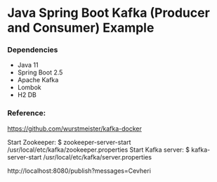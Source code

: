 # Java Spring Boot Kafka (Producer and Consumer) Example


### Dependencies
* Java 11
* Spring Boot 2.5
* Apache Kafka
* Lombok
* H2 DB

### Reference:
https://github.com/wurstmeister/kafka-docker

Start Zookeeper:
$ zookeeper-server-start /usr/local/etc/kafka/zookeeper.properties
Start Kafka server:
$ kafka-server-start /usr/local/etc/kafka/server.properties


http://localhost:8080/publish?messages=Cevheri